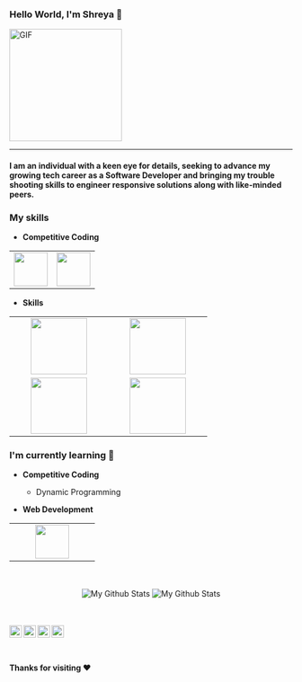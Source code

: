 ### Hello World, I'm Shreya :purple_heart:
<img alt="GIF" src="https://media.giphy.com/media/Cmr1OMJ2FN0B2/giphy.gif" width = 200/>

-----
#### I am an individual with a keen eye for details, seeking to advance my growing tech career as a Software Developer and bringing my trouble shooting skills to engineer responsive solutions along with like-minded peers.

### My skills
- **Competitive Coding**
<table>
<tbody>
 <tr>
<td align="center" width="50%">
<img height=60px src="https://img.shields.io/badge/C%2B%2B-00599C?style=for-the-badge&logo=c%2B%2B&logoColor=white"> 
</td>

<td align="center" width="50%">
<img height=60px src="https://img.shields.io/badge/C-00599C?style=for-the-badge&logo=c&logoColor=white"> 
</td>
</tr>
</tbody>
</table>

- **Skills**
<table>
<tbody>
 <tr>
<td align="center" width="33%">
<img height=100px src="https://img.shields.io/badge/HTML5-E34F26?style=for-the-badge&logo=html5&logoColor=white"> 
</td>

<td align="center" width="33%">
<img height=100px src="https://img.shields.io/badge/Bootstrap-563D7C?style=for-the-badge&logo=bootstrap&logoColor=white"> 
</td>


</tr>


<td align="center" width="33%">
<img height=100px src="https://www.vectorlogo.zone/logos/javascript/javascript-ar21.svg"> 
 
<td align="center" width="33%">
<img height=100px src="https://img.shields.io/badge/Figma-F24E1E?style=for-the-badge&logo=figma&logoColor=white">

<tr>
 
 </tr>
</tbody>
</table>


### I'm currently learning :open_book:
- **Competitive Coding**
    - Dynamic Programming
    
- **Web Development**
<table>
<tbody>
 <tr>
<td align="center" width="50%">
<img height=60px src="https://www.vectorlogo.zone/logos/reactjs/reactjs-ar21.svg"> 
</td>
</tr>
</tbody>
</table>

<br>
<p align="center">
<img align="center" src="https://github-readme-stats.vercel.app/api/top-langs/?username=Shreya-0508&layout=compact&theme=radical" alt="My Github Stats">
<img align="center" src="https://github-readme-stats.vercel.app/api?username=Shreya-0508&&show_icons=true&theme=radical&count_private=true&include_all_commits=true" alt="My Github Stats">
</p>

<br> <br>
<a href="https://www.linkedin.com/in/shreya-botte-a84227208">
  <img align="left" alt="Shreya's LinkedIn" width="22px" src="https://cdn.jsdelivr.net/npm/simple-icons@v3/icons/linkedin.svg" />
</a>
<a href="https://github.com/shreya-0508">
  <img align="left" alt="Shreya's Github" width="22px" src="https://cdn.jsdelivr.net/npm/simple-icons@v3/icons/github.svg" />
</a>
<a href="https://www.instagram.com/shreya_0508/">
  <img align="left" alt="Shreya's Instagram" width="22px" src="https://cdn.jsdelivr.net/npm/simple-icons@v3/icons/instagram.svg" />
</a>
<a href="https://www.facebook.com/shreya.botte">
  <img align="left" alt="Shreya's Facebook" width="22px" src="https://cdn.jsdelivr.net/npm/simple-icons@v3/icons/facebook.svg" />
</a>

<br><br>

#### Thanks for visiting :heart:

<br>
<br>
